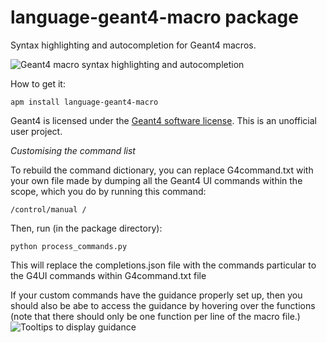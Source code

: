 # language-geant4-macro package

Syntax highlighting and autocompletion for Geant4 macros.

![Geant4 macro syntax highlighting and autocompletion](https://cloud.githubusercontent.com/assets/2887977/13725234/e78cd464-e89b-11e5-8aea-eb46264e2a2d.gif)

How to get it:

```
apm install language-geant4-macro
```

Geant4 is licensed under the
[Geant4 software license](http://geant4.web.cern.ch/geant4/license/LICENSE.html).
This is an unofficial user project.

*Customising the command list*

To rebuild the command dictionary, you can replace G4command.txt with your own
file made by dumping all the Geant4 UI commands within the scope, which you do by
running this command:

```
/control/manual /
```

Then, run (in the package directory):

```
python process_commands.py
```

This will replace the completions.json file with the commands particular to
the G4UI commands within G4command.txt file

If your custom commands have the guidance properly set up, then you should
also be abe to access the guidance by hovering over the functions (note
that there should only be one function per line of the macro file.)
![Tooltips to display guidance](https://cloud.githubusercontent.com/assets/2887977/18610840/49058054-7d27-11e6-820d-438f00f2a5fb.gif)
